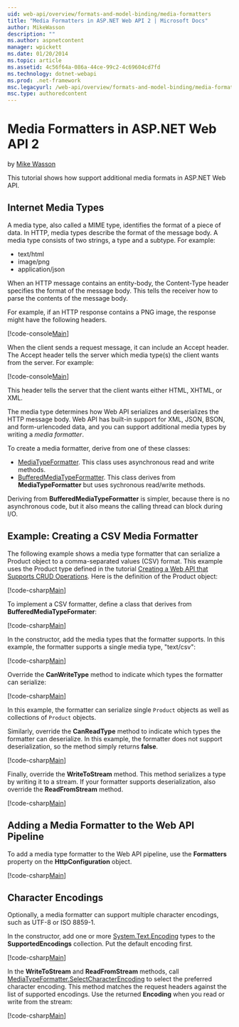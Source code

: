 ```yaml
---
uid: web-api/overview/formats-and-model-binding/media-formatters
title: "Media Formatters in ASP.NET Web API 2 | Microsoft Docs"
author: MikeWasson
description: ""
ms.author: aspnetcontent
manager: wpickett
ms.date: 01/20/2014
ms.topic: article
ms.assetid: 4c56f64a-086a-44ce-99c2-4c69604cd7fd
ms.technology: dotnet-webapi
ms.prod: .net-framework
msc.legacyurl: /web-api/overview/formats-and-model-binding/media-formatters
msc.type: authoredcontent
---
```

Media Formatters in ASP.NET Web API 2
====================
by [Mike Wasson](https://github.com/MikeWasson)

This tutorial shows how support additional media formats in ASP.NET Web API.

## Internet Media Types

A media type, also called a MIME type, identifies the format of a piece of data. In HTTP, media types describe the format of the message body. A media type consists of two strings, a type and a subtype. For example:

- text/html
- image/png
- application/json

When an HTTP message contains an entity-body, the Content-Type header specifies the format of the message body. This tells the receiver how to parse the contents of the message body.

For example, if an HTTP response contains a PNG image, the response might have the following headers.

[!code-console[Main](media-formatters/samples/sample1.cmd)]

When the client sends a request message, it can include an Accept header. The Accept header tells the server which media type(s) the client wants from the server. For example:

[!code-console[Main](media-formatters/samples/sample2.cmd)]

This header tells the server that the client wants either HTML, XHTML, or XML.

The media type determines how Web API serializes and deserializes the HTTP message body. Web API has built-in support for XML, JSON, BSON, and form-urlencoded data, and you can support additional media types by writing a *media formatter*.

To create a media formatter, derive from one of these classes:

- [MediaTypeFormatter](https://msdn.microsoft.com/library/system.net.http.formatting.mediatypeformatter.aspx). This class uses asynchronous read and write methods.
- [BufferedMediaTypeFormatter](https://msdn.microsoft.com/library/system.net.http.formatting.bufferedmediatypeformatter.aspx). This class derives from **MediaTypeFormatter** but uses sychronous read/write methods.

Deriving from **BufferedMediaTypeFormatter** is simpler, because there is no asynchronous code, but it also means the calling thread can block during I/O.

## Example: Creating a CSV Media Formatter

The following example shows a media type formatter that can serialize a Product object to a comma-separated values (CSV) format. This example uses the Product type defined in the tutorial [Creating a Web API that Supports CRUD Operations](../older-versions/creating-a-web-api-that-supports-crud-operations.md). Here is the definition of the Product object:

[!code-csharp[Main](media-formatters/samples/sample3.cs)]

To implement a CSV formatter, define a class that derives from **BufferedMediaTypeFormater**:

[!code-csharp[Main](media-formatters/samples/sample4.cs)]

In the constructor, add the media types that the formatter supports. In this example, the formatter supports a single media type, &quot;text/csv&quot;:

[!code-csharp[Main](media-formatters/samples/sample5.cs)]

Override the **CanWriteType** method to indicate which types the formatter can serialize:

[!code-csharp[Main](media-formatters/samples/sample6.cs)]

In this example, the formatter can serialize single `Product` objects as well as collections of `Product` objects.

Similarly, override the **CanReadType** method to indicate which types the formatter can deserialize. In this example, the formatter does not support deserialization, so the method simply returns **false**.

[!code-csharp[Main](media-formatters/samples/sample7.cs)]

Finally, override the **WriteToStream** method. This method serializes a type by writing it to a stream. If your formatter supports deserialization, also override the **ReadFromStream** method.

[!code-csharp[Main](media-formatters/samples/sample8.cs)]

## Adding a Media Formatter to the Web API Pipeline

To add a media type formatter to the Web API pipeline, use the **Formatters** property on the **HttpConfiguration** object.

[!code-csharp[Main](media-formatters/samples/sample9.cs)]

## Character Encodings

Optionally, a media formatter can support multiple character encodings, such as UTF-8 or ISO 8859-1.

In the constructor, add one or more [System.Text.Encoding](https://msdn.microsoft.com/library/system.text.encoding.aspx) types to the **SupportedEncodings** collection. Put the default encoding first.

[!code-csharp[Main](media-formatters/samples/sample10.cs?highlight=6-7)]

In the **WriteToStream** and **ReadFromStream** methods, call [MediaTypeFormatter.SelectCharacterEncoding](https://msdn.microsoft.com/library/hh969054.aspx) to select the preferred character encoding. This method matches the request headers against the list of supported encodings. Use the returned **Encoding** when you read or write from the stream:

[!code-csharp[Main](media-formatters/samples/sample11.cs?highlight=3,5)]
